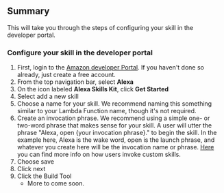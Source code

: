 ## Summary
This will take you through the steps of configuring your skill in the developer portal. 

### Configure your skill in the developer portal
1. First, login to the [Amazon developer Portal](https://developer.amazon.com/login.html).  If you haven't done so already, just create a free account.
1. From the top navigation bar, select **Alexa**
1. On the icon labeled **Alexa Skills Kit**, click **Get Started**
1. Select add a new skill
1. Choose a name for your skill. We recommend naming this something similar to your Lambda Function name, though it's not required.
1. Create an invocation phrase. We recommend using a simple one- or two-word phrase that makes sense for your skill. A user will utter the phrase "Alexa, open {your invocation phrase}." to begin the skill.  In the example here, Alexa is the wake word, open is the launch phrase, and whatever you create here will be the invocation name or phrase. [Here](https://developer.amazon.com/public/solutions/alexa/alexa-skills-kit/docs/supported-phrases-to-begin-a-conversation) you can find more info on how users invoke custom skills.
1. Choose save
1. Click next
1. Click the Build Tool 
    - More to come soon.
